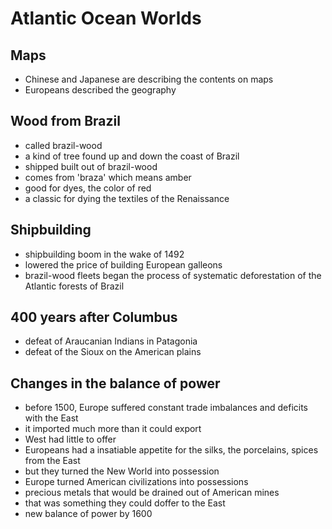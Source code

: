 # Atlantic Ocean Worlds

## Maps
* Chinese and Japanese are describing the contents on maps
* Europeans described the geography

## Wood from Brazil
* called brazil-wood
* a kind of tree found up and down the coast of Brazil
* shipped built out of brazil-wood
* comes from 'braza' which means amber
* good for dyes, the color of red
* a classic for dying the textiles of the Renaissance

## Shipbuilding
* shipbuilding boom in the wake of 1492
* lowered the price of building European galleons
* brazil-wood fleets began the process of systematic deforestation of the Atlantic forests of Brazil

## 400 years after Columbus
* defeat of Araucanian Indians in Patagonia
* defeat of the Sioux on the American plains

## Changes in the balance of power
* before 1500, Europe suffered constant trade imbalances and deficits with the East
* it imported much more than it could export
* West had little to offer
* Europeans had a insatiable appetite for the silks, the porcelains, spices from the East
* but they turned the New World into possession
* Europe turned American civilizations into possessions
* precious metals that would be drained out of American mines
* that was something they could doffer to the East 
* new balance of power by 1600


